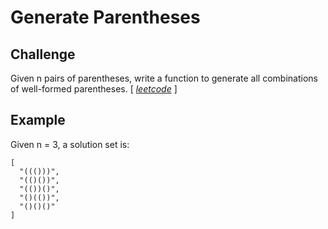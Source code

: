 # Generate Parentheses

## Challenge

Given n pairs of parentheses, write a function to generate all combinations of well-formed parentheses. [ [_leetcode_](https://leetcode.com/problems/generate-parentheses/) ]

## Example

Given n = 3, a solution set is:
```
[
  "((()))",
  "(()())",
  "(())()",
  "()(())",
  "()()()"
]
```
